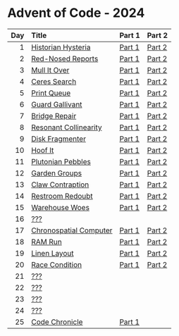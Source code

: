 # Advent of Code - 2024

| Day | Title | Part 1 | Part 2 |
| --: | :---- | :----- | :----- |
| 1 | [Historian Hysteria](https://adventofcode.com/2024/day/1) | [Part 1](D01/PartA.cs) | [Part 2](D01/PartB.cs) |
| 2 | [Red-Nosed Reports](https://adventofcode.com/2024/day/2) | [Part 1](D02/PartA.cs) | [Part 2](D02/PartB.cs) |
| 3 | [Mull It Over](https://adventofcode.com/2024/day/3) | [Part 1](D03/PartA.cs) | [Part 2](D03/PartB.cs) |
| 4 | [Ceres Search](https://adventofcode.com/2024/day/4) | [Part 1](D04/PartA.cs) | [Part 2](D04/PartB.cs) |
| 5 | [Print Queue](https://adventofcode.com/2024/day/5) | [Part 1](D05/PartA.cs) | [Part 2](D05/PartB.cs) |
| 6 | [Guard Gallivant](https://adventofcode.com/2024/day/6) | [Part 1](D06/PartA.cs) | [Part 2](D06/PartB.cs) |
| 7 | [Bridge Repair](https://adventofcode.com/2024/day/7) | [Part 1](D07/PartA.cs) | [Part 2](D07/PartB.cs) |
| 8 | [Resonant Collinearity](https://adventofcode.com/2024/day/8) | [Part 1](D08/PartA.cs) | [Part 2](D08/PartB.cs) |
| 9 | [Disk Fragmenter](https://adventofcode.com/2024/day/9) | [Part 1](D09/PartA.cs) | [Part 2](D09/PartB.cs) |
| 10 | [Hoof It](https://adventofcode.com/2024/day/10) | [Part 1](D10/PartA.cs) | [Part 2](D10/PartB.cs) |
| 11 | [Plutonian Pebbles](https://adventofcode.com/2024/day/11) | [Part 1](D11/PartA.cs) | [Part 2](D11/PartB.cs) |
| 12 | [Garden Groups](https://adventofcode.com/2024/day/12) | [Part 1](D12/PartA.cs) | [Part 2](D12/PartB.cs) |
| 13 | [Claw Contraption](https://adventofcode.com/2024/day/13) | [Part 1](D13/PartA.cs) | [Part 2](D13/PartB.cs) |
| 14 | [Restroom Redoubt](https://adventofcode.com/2024/day/14) | [Part 1](D14/PartA.cs) | [Part 2](D14/PartB.cs) |
| 15 | [Warehouse Woes](https://adventofcode.com/2024/day/15) | [Part 1](D15/PartA.cs) | [Part 2](D15/PartB.cs) |
| 16 | [???](https://adventofcode.com/2024/day/16) |  |  |
| 17 | [Chronospatial Computer](https://adventofcode.com/2024/day/17) | [Part 1](D17/PartA.cs) | [Part 2](D17/PartB.cs) |
| 18 | [RAM Run](https://adventofcode.com/2024/day/18) | [Part 1](D18/PartA.cs) | [Part 2](D18/PartB.cs) |
| 19 | [Linen Layout](https://adventofcode.com/2024/day/19) | [Part 1](D19/PartA.cs) | [Part 2](D19/PartB.cs) |
| 20 | [Race Condition](https://adventofcode.com/2024/day/20) | [Part 1](D20/PartA.cs) | [Part 2](D20/PartB.cs) |
| 21 | [???](https://adventofcode.com/2024/day/21) |  |  |
| 22 | [???](https://adventofcode.com/2024/day/22) |  |  |
| 23 | [???](https://adventofcode.com/2024/day/23) |  |  |
| 24 | [???](https://adventofcode.com/2024/day/24) |  |  |
| 25 | [Code Chronicle](https://adventofcode.com/2024/day/25) | [Part 1](D25/PartA.cs) |  |
